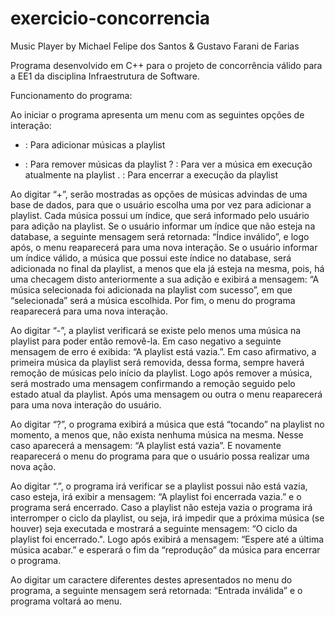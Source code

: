 # exercicio-concorrencia
Music Player by Michael Felipe dos Santos & Gustavo Farani de Farias

Programa desenvolvido em C++ para o projeto de concorrência válido para a EE1 da disciplina Infraestrutura de Software.

Funcionamento do programa:

Ao iniciar o programa apresenta um menu com as seguintes opções de interação:

+ : Para adicionar músicas a playlist
- : Para remover músicas da playlist
? : Para ver a música em execução atualmente na playlist
. : Para encerrar a execução da playlist

Ao digitar “+”, serão mostradas as opções de músicas advindas de uma base de dados, para que o usuário escolha uma por vez para adicionar a playlist.
Cada música possui um índice, que será informado pelo usuário para adição na playlist.
Se o usuário informar um índice que não esteja na database, a seguinte mensagem será retornada: “Índice inválido”, e logo após,
o menu reaparecerá para uma nova interação.
Se o usuário informar um índice válido, a música que possui este índice no database, será adicionada no final da playlist,
a menos que ela já esteja na mesma, pois, há uma checagem disto anteriormente a sua adição e exibirá a mensagem:
“A música selecionada foi adicionada na playlist com sucesso”, em que “selecionada” será a música escolhida.
Por fim, o menu do programa reaparecerá para uma nova interação.

Ao digitar “-”, a playlist verificará se existe pelo menos uma música na playlist para poder então removê-la.
Em caso negativo a seguinte mensagem de erro é exibida: “A playlist está vazia.”.
Em caso afirmativo, a primeira música da playlist será removida, dessa forma, sempre haverá remoção de músicas pelo início da playlist.
Logo após remover a música, será mostrado uma mensagem confirmando a remoção seguido pelo estado atual da playlist.
Após uma mensagem ou outra o menu reaparecerá para uma nova interação do usuário.

Ao digitar “?”, o programa exibirá a música que está “tocando” na playlist no momento, a menos que, não exista nenhuma música na mesma.
Nesse caso aparecerá a mensagem: “A playlist está vazia”. E novamente reaparecerá o menu do programa para que o usuário possa realizar uma nova ação.

Ao digitar “.”, o programa irá verificar se a playlist possui não está vazia, caso esteja, irá exibir a mensagem: “A playlist foi encerrada vazia.”
e o programa será encerrado. Caso a playlist não esteja vazia o programa irá interromper o ciclo da playlist, ou seja, irá impedir que a próxima música
(se houver) seja executada e mostrará a seguinte mensagem: “O ciclo da playlist foi encerrado.".
Logo após exibirá a mensagem: “Espere até a última música acabar.” e esperará o fim da “reprodução” da música para encerrar o programa.

Ao digitar um caractere diferentes destes apresentados no menu do programa, a seguinte mensagem será retornada: “Entrada inválida” e o programa
voltará ao menu.
